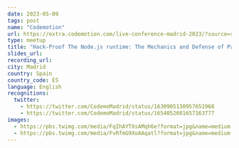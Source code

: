 ```yaml
---
date: 2023-05-09
tags: post
name: "Codemotion"
url: https://extra.codemotion.com/live-conference-madrid-2023/?source=social?utm_source%3Dtwitter
type: meetup
title: "Hack-Proof The Node.js runtime: The Mechanics and Defense of Path Traversal Attacks"
slides_url:
recording_url: 
city: Madrid
country: Spain
country_code: ES
language: English
recognitions:
  twitter:
    - https://twitter.com/CodemoMadrid/status/1630905130957651968
    - https://twitter.com/CodemoMadrid/status/1654052601657163777
images:
  - https://pbs.twimg.com/media/FqIhAYTXsAMqh6e?format=jpg&name=medium
  - https://pbs.twimg.com/media/FvRfmG9XoAAqatl?format=jpg&name=medium
---
```

